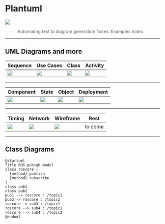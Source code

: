 # Plantuml
![](https://plantuml.com/logo3.png)
> Automating text to diagram generation
Notes: Examples notes

---

## UML Diagrams and more

| Sequence   | Use Cases | Class                 | Activity      |
|------------|-----------|-----------------------|---------------|
| ![][seq]   | ![][uc]   | [![][class]][class_w] | ![][activity] |

[seq]: https://s.plantuml.com/imgw/img-2694ca9a35b51a04d49c3be64163a530.webp
[uc]: https://s.plantuml.com/imgw/img-c6a75c503d93f32b1d206853222c0ec8.webp
[class]: https://s.plantuml.com/imgw/img-f15b2374240c54a96993f94f8a76ed41.webp
[class_w]:https://plantuml.com/class-diagram
[activity]: https://s.plantuml.com/imgw/img-de92784b574768a895512e4c0ab6d6fa.webp

----

| Component  | State     | Object     | Deployment    |
|------------|-----------|------------|---------------|
| ![][comp]  | ![][state]| ![][obj]   | ![][deploy]   |

[comp]: https://s.plantuml.com/imgw/img-39870b730e2d881e2efeff2cd806a54a.webp
[state]:https://s.plantuml.com/imgw/img-f63dfc8d82dc5f67ef64eb3b4cce1090.webp
[obj]:https://s.plantuml.com/imgw/img-39870b730e2d881e2efeff2cd806a54a.webp
[deploy]:https://s.plantuml.com/imgw/img-85f76cbce14eeb2f6817c3ddd2bd20dc.webp

----

| Timing     | Network   | Wireframe  | Rest          |
|------------|-----------|------------|---------------|
| ![][timing]| ![][nw]   | ![][wf]   | to come       |

[timing]:https://s.plantuml.com/imgw/img-a4c61d5d4b213bb37c88093517279c39.webp
[nw]:https://s.plantuml.com/imgw/img-f4b7448e42d7b655077c71729fb63927.png
[wf]:https://s.plantuml.com/imgw/img-2f0577cbf8131ba601d623eb8e5036ac.webp

---

## Class Diagrams

```plantuml
@startuml
Title ROS pubsub model
class roscore {
  {method} publish
  {method} subscribe
}
class pub1
class pub2
pub1 --> roscore : /topic1
pub2 -> roscore : /topic2
roscore -> sub3 : /topic1
roscore --> sub4 : /topic1
roscore --> sub4 : /topic2
@enduml
```
